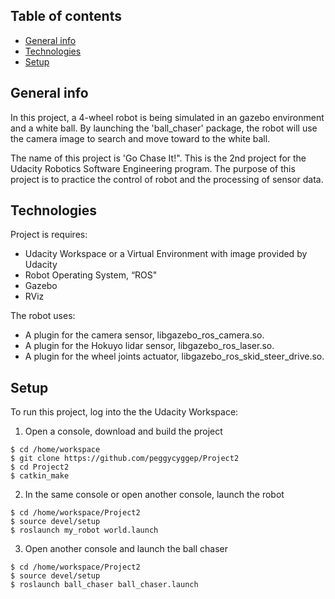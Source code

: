## Table of contents
* [General info](#general-info)
* [Technologies](#technologies)
* [Setup](#setup)

## General info
In this project, a 4-wheel robot is being simulated in an gazebo environment and a white ball.  By launching the 'ball_chaser' package, the robot will use the camera image to search and move toward to the white ball.  

The name of this project is 'Go Chase It!".  This is the 2nd project for the Udacity Robotics Software Engineering program.  The purpose of this project is to practice the control of robot and the processing of sensor data.
	
## Technologies
Project is requires:
* Udacity Workspace or a Virtual Environment with image provided by Udacity
* Robot Operating System, “ROS"
* Gazebo
* RViz

The robot uses:
* A plugin for the camera sensor, libgazebo_ros_camera.so.
* A plugin for the Hokuyo lidar sensor, libgazebo_ros_laser.so.
* A plugin for the wheel joints actuator, libgazebo_ros_skid_steer_drive.so.
	
## Setup
To run this project, log into the the Udacity Workspace:

1. Open a console, download and build the project
```
$ cd /home/workspace
$ git clone https://github.com/peggycyggep/Project2
$ cd Project2
$ catkin_make
```
2. In the same console or open another console, launch the robot
```
$ cd /home/workspace/Project2
$ source devel/setup
$ roslaunch my_robot world.launch
```
3. Open another console and launch the ball chaser
```
$ cd /home/workspace/Project2
$ source devel/setup
$ roslaunch ball_chaser ball_chaser.launch
```
